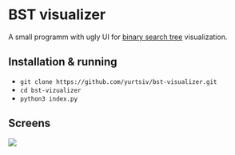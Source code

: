 # BST visualizer

A small programm with ugly UI for [binary search tree](https://en.wikipedia.org/wiki/Binary_search_tree) visualization.

## Installation & running
-  `git clone https://github.com/yurtsiv/bst-visualizer.git`
-  `cd bst-vizualizer`
-  `python3 index.py`


## Screens

![](https://i.ibb.co/mv3QzTG/bst-screen-2.png)
